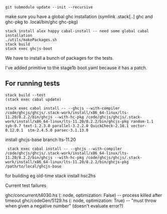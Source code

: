     
    git submodule update --init --recursive

make sure you have a global ghc installation (symlink .stack[..] ghc and ghc-pkg to .local/bin/ghc ghc-pkg)
    
    stack install alex happy cabal-install -- need some global cabal installation
    ./utils/makePackages.sh
    stack build
    stack exec ghcjs-boot

We have to install a bunch of packages for the tests.

I've added primitive to the stage1b boot.yaml because it has a patch.

## For running tests
    stack build --test
    (stack exec cabal update)

    stack exec cabal install -- --ghcjs --with-compiler /code/ghcjs/ghcjs/.stack-work/install/x86_64-linux/lts-11.20/8.2.2/bin/ghcjs --with-hc-pkg /code/ghcjs/ghcjs/.stack-work/install/x86_64-linux/lts-11.20/8.2.2/bin/ghcjs-pkg random-1.1 syb-0.7 text-1.2.3.0 parallel-3.2.2.0 QuickCheck-2.10.1 vector-0.12.0.1  stm-2.4.5.0 parsec-3.1.13.0

install ghcjs-base branch lts-11.20 

     stack exec cabal install -- --ghcjs --with-compiler /code/ghcjs/ghcjs/.stack-work/install/x86_64-linux/lts-11.20/8.2.2/bin/ghcjs --with-hc-pkg /code/ghcjs/ghcjs/.stack-work/install/x86_64-linux/lts-11.20/8.2.2/bin/ghcjs-pkg /path/to/local/ghcjs-base


for building eg old-time 
stack install hsc2hs


Current test failures

ghc/concurrent/t4030.hs (: node, optimization: False) -- process killed after timeout
ghc/codeGen/5129.hs (: node, optimization: True) -- "must throw when given a negative number" (doesn't evaluate error?)



